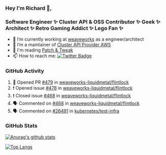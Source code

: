 ### Hey I'm Richard 👋, 

<h3 align="left">Software Engineer ✨ Cluster API & OSS Contributor ✨ Geek ✨ Architect ✨ Retro Gaming Addict ✨ Lego Fan ✨</h3>

- 🔭 I’m currently working at [weaveworks](https://github.com/weaveworks) as a engineer/architect
- 👯 I’m a maintainer of [Cluster API Provider AWS](https://github.com/kubernetes-sigs/cluster-api-provider-aws)
- 💬 I'm reading [Patch & Tweak](https://bjooks.com/products/patch-tweak-exploring-modular-synthesis)
- 📫 How to reach me: [![Twitter Badge](https://img.shields.io/badge/-@fruit_case-00acee?style=flat&logo=Twitter&logoColor=white)](https://twitter.com/intent/follow?screen_name=fruit_case "Follow on Twitter")

### GitHub Activity 

<!--START_SECTION:activity-->
1. 💪 Opened PR [#479](https://github.com/weaveworks-liquidmetal/flintlock/pull/479) in [weaveworks-liquidmetal/flintlock](https://github.com/weaveworks-liquidmetal/flintlock)
2. ❗️ Opened issue [#478](https://github.com/weaveworks-liquidmetal/flintlock/issues/478) in [weaveworks-liquidmetal/flintlock](https://github.com/weaveworks-liquidmetal/flintlock)
3. ❗️ Closed issue [#468](https://github.com/weaveworks-liquidmetal/flintlock/issues/468) in [weaveworks-liquidmetal/flintlock](https://github.com/weaveworks-liquidmetal/flintlock)
4. 🗣 Commented on [#468](https://github.com/weaveworks-liquidmetal/flintlock/issues/468) in [weaveworks-liquidmetal/flintlock](https://github.com/weaveworks-liquidmetal/flintlock)
5. 🗣 Commented on [#26491](https://github.com/kubernetes/test-infra/issues/26491) in [kubernetes/test-infra](https://github.com/kubernetes/test-infra)
<!--END_SECTION:activity-->

### GitHub Stats

[![Anurag's github stats](https://github-readme-stats.vercel.app/api?username=richardcase&count_private=true&show_icons=true)](https://github.com/anuraghazra/github-readme-stats)

[![Top Langs](https://github-readme-stats.vercel.app/api/top-langs/?username=richardcase&hide=html&layout=compact)](https://github.com/anuraghazra/github-readme-stats)
